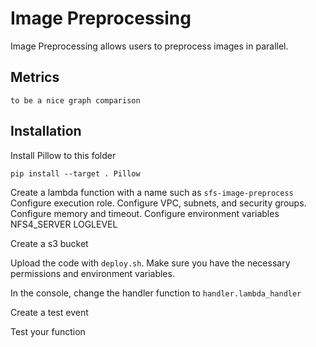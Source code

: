 # Image Preprocessing

Image Preprocessing allows users to preprocess images in parallel.

## Metrics 

`to be a nice graph comparison`

## Installation

Install Pillow to this folder

```
pip install --target . Pillow
```

Create a lambda function with a name such as `sfs-image-preprocess`
Configure execution role.
Configure VPC, subnets, and security groups.
Configure memory and timeout.
Configure environment variables
        NFS4_SERVER
        LOGLEVEL

Create a s3 bucket

Upload the code with `deploy.sh`. Make sure you have the necessary permissions 
and environment variables.

In the console, change the handler function to `handler.lambda_handler`

Create a test event

Test your function
